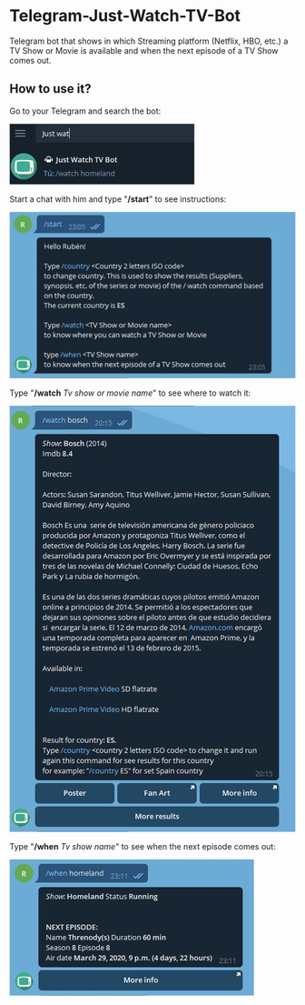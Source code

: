 # Telegram-Just-Watch-TV-Bot
Telegram bot that shows in which Streaming platform (Netflix, HBO, etc.) a TV Show or Movie is available and when the next episode of a TV Show comes out.

## How to use it?
Go to your Telegram and search the bot:

![Search screenshot](https://raw.githubusercontent.com/Kelsier90/Telegram-Just-Watch-TV-Bot/master/search-bot.jpg)

Start a chat with him and type "**/start**" to see instructions:

![Start command screenshot](https://raw.githubusercontent.com/Kelsier90/Telegram-Just-Watch-TV-Bot/master/start-command.jpg)

Type "**/watch** _Tv show or movie name_" to see where to watch it:

![Watch command screenshot](https://raw.githubusercontent.com/Kelsier90/Telegram-Just-Watch-TV-Bot/master/watch-command.jpg)

Type "**/when** _Tv show name_" to see when the next episode comes out:

![When command screenshot](https://raw.githubusercontent.com/Kelsier90/Telegram-Just-Watch-TV-Bot/master/when-command.jpg)
